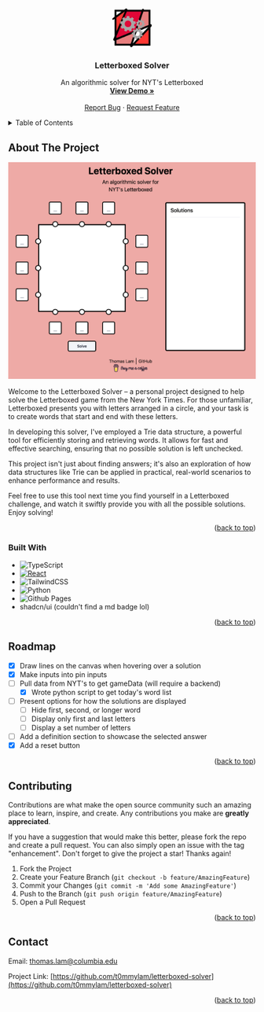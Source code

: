 <!-- Improved compatibility of back to top link: See: https://github.com/othneildrew/Best-README-Template/pull/73 -->

<a name="readme-top"></a>

<!--
*** Thanks for checking out the Best-README-Template. If you have a suggestion
*** that would make this better, please fork the repo and create a pull request
*** or simply open an issue with the tag "enhancement".
*** Don't forget to give the project a star!
*** Thanks again! Now go create something AMAZING! :D
-->

<!-- PROJECT SHIELDS -->
<!--
*** I'm using markdown "reference style" links for readability.
*** Reference links are enclosed in brackets [ ] instead of parentheses ( ).
*** See the bottom of this document for the declaration of the reference variables
*** for contributors-url, forks-url, etc. This is an optional, concise syntax you may use.
*** https://www.markdownguide.org/basic-syntax/#reference-style-links
-->

<!-- [![Contributors][contributors-shield]][contributors-url]
[![Forks][forks-shield]][forks-url]
[![Stargazers][stars-shield]][stars-url]
[![Issues][issues-shield]][issues-url]
[![MIT License][license-shield]][license-url]
[![LinkedIn][linkedin-shield]][linkedin-url] -->

<!-- PROJECT LOGO -->
<br />
<div align="center">
  <a href="https://github.com/t0mmylam/letterboxed-solver">
    <img src="favicon.ico" alt="Logo" width="80" height="80">
  </a>

<h3 align="center">Letterboxed Solver</h3>

  <p align="center">
    An algorithmic solver for NYT's Letterboxed
    <br />
    <a href="https://t0mmylam.github.io/letterboxed-solver/"><strong>View Demo »</strong></a>
    <br />
    <br />
    <a href="https://github.com/t0mmylam/letterboxed-solver/issues">Report Bug</a>
    ·
    <a href="https://github.com/t0mmylam/letterboxed-solver/issues">Request Feature</a>
  </p>
</div>

<!-- TABLE OF CONTENTS -->
<details>
  <summary>Table of Contents</summary>
  <ol>
    <li>
      <a href="#about-the-project">About The Project</a>
      <ul>
        <li><a href="#built-with">Built With</a></li>
      </ul>
    </li>
    <li>
      <a href="#getting-started">Getting Started</a>
      <ul>
        <li><a href="#prerequisites">Prerequisites</a></li>
        <li><a href="#installation">Installation</a></li>
      </ul>
    </li>
    <li><a href="#usage">Usage</a></li>
    <li><a href="#roadmap">Roadmap</a></li>
    <li><a href="#contributing">Contributing</a></li>
    <li><a href="#license">License</a></li>
    <li><a href="#contact">Contact</a></li>
    <li><a href="#acknowledgments">Acknowledgments</a></li>
  </ol>
</details>

<!-- ABOUT THE PROJECT -->

## About The Project

![DEMO SCREENSHOT](./public/DEMO.png)

Welcome to the Letterboxed Solver – a personal project designed to help solve the Letterboxed game from the New York Times. For those unfamiliar, Letterboxed presents you with letters arranged in a circle, and your task is to create words that start and end with these letters.

In developing this solver, I've employed a Trie data structure, a powerful tool for efficiently storing and retrieving words. It allows for fast and effective searching, ensuring that no possible solution is left unchecked.

This project isn't just about finding answers; it's also an exploration of how data structures like Trie can be applied in practical, real-world scenarios to enhance performance and results.

Feel free to use this tool next time you find yourself in a Letterboxed challenge, and watch it swiftly provide you with all the possible solutions. Enjoy solving!

<p align="right">(<a href="#readme-top">back to top</a>)</p>

### Built With

-   ![TypeScript](https://img.shields.io/badge/typescript-%23007ACC.svg?style=for-the-badge&logo=typescript&logoColor=white)
-   [![React][React.js]][React-url]
-   ![TailwindCSS](https://img.shields.io/badge/tailwindcss-%2338B2AC.svg?style=for-the-badge&logo=tailwind-css&logoColor=white)
-   ![Python](https://img.shields.io/badge/python-3670A0?style=for-the-badge&logo=python&logoColor=ffdd54)
-   ![Github Pages](https://img.shields.io/badge/github%20pages-121013?style=for-the-badge&logo=github&logoColor=white)
-   shadcn/ui (couldn't find a md badge lol)

<p align="right">(<a href="#readme-top">back to top</a>)</p>

## Roadmap

-   [x] Draw lines on the canvas when hovering over a solution
-   [x] Make inputs into pin inputs
-   [ ] Pull data from NYT's to get gameData (will require a backend)
    - [x] Wrote python script to get today's word list
-   [ ] Present options for how the solutions are displayed
    - [ ] Hide first, second, or longer word
    - [ ] Display only first and last letters
    - [ ] Display a set number of letters
-   [ ] Add a definition section to showcase the selected answer
-   [x] Add a reset button

<p align="right">(<a href="#readme-top">back to top</a>)</p>

<!-- CONTRIBUTING -->

## Contributing

Contributions are what make the open source community such an amazing place to learn, inspire, and create. Any contributions you make are **greatly appreciated**.

If you have a suggestion that would make this better, please fork the repo and create a pull request. You can also simply open an issue with the tag "enhancement".
Don't forget to give the project a star! Thanks again!

1. Fork the Project
2. Create your Feature Branch (`git checkout -b feature/AmazingFeature`)
3. Commit your Changes (`git commit -m 'Add some AmazingFeature'`)
4. Push to the Branch (`git push origin feature/AmazingFeature`)
5. Open a Pull Request

<p align="right">(<a href="#readme-top">back to top</a>)</p>

<!-- CONTACT -->

## Contact

Email: thomas.lam@columbia.edu

Project Link: [https://github.com/t0mmylam/letterboxed-solver](https://github.com/t0mmylam/letterboxed-solver)

<p align="right">(<a href="#readme-top">back to top</a>)</p>

<!-- ACKNOWLEDGMENTS -->

[linkedin-shield]: https://img.shields.io/badge/-LinkedIn-black.svg?style=for-the-badge&logo=linkedin&colorB=555
[linkedin-url]: https://linkedin.com/in/lamthomas
[React.js]: https://img.shields.io/badge/React-20232A?style=for-the-badge&logo=react&logoColor=61DAFB
[React-url]: https://reactjs.org/
